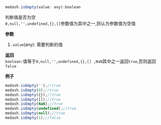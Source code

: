 ```js
medash.isEmpty(value: any):boolean
```
判断值是否为空  
`0,null,'',undefined,{},[]`参数值为其中之一,则认为参数值为空值

**参数**  
1. `value`(any): 需要判断的值

**返回**  
`boolean:`值等于`0,null,'',undefined,{},[] ,NaN`其中之一返回`true`,否则返回`false`

**例子**
```js
medash.isEmpty('');//true
medash.isEmpty(0);//true
medash.isEmpty({});//true
medash.isEmpty([]);//true
medash.isEmpty(NaN);//true
medash.isEmpty(undefined);//true
medash.isEmpty(null);//true
medash.isEmpty(1);//false
```